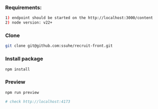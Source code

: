 ### Requirements:
```bash
1) endpoint should be started on the http://localhost:3000/content
2) node version: v22+
```

### Clone
```bash
git clone git@github.com:ssuhe/recruit-front.git
```

### Install package
```bash
npm install
```

### Preview
```bash
npm run preview

# check http://localhost:4173
```
